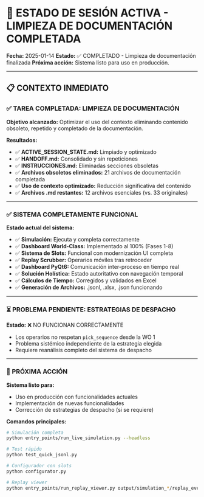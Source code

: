 # 🚀 ESTADO DE SESIÓN ACTIVA - LIMPIEZA DE DOCUMENTACIÓN COMPLETADA

**Fecha:** 2025-01-14
**Estado:** ✅ COMPLETADO - Limpieza de documentación finalizada
**Próxima acción:** Sistema listo para uso en producción.

---

## 📋 CONTEXTO INMEDIATO

### ✅ TAREA COMPLETADA: LIMPIEZA DE DOCUMENTACIÓN

**Objetivo alcanzado:** Optimizar el uso del contexto eliminando contenido obsoleto, repetido y completado de la documentación.

**Resultados:**
- ✅ **ACTIVE_SESSION_STATE.md:** Limpiado y optimizado
- ✅ **HANDOFF.md:** Consolidado y sin repeticiones
- ✅ **INSTRUCCIONES.md:** Eliminadas secciones obsoletas
- ✅ **Archivos obsoletos eliminados:** 21 archivos de documentación completada
- ✅ **Uso de contexto optimizado:** Reducción significativa del contenido
- ✅ **Archivos .md restantes:** 12 archivos esenciales (vs. 33 originales)

---

### ✅ SISTEMA COMPLETAMENTE FUNCIONAL

**Estado actual del sistema:**
- ✅ **Simulación:** Ejecuta y completa correctamente
- ✅ **Dashboard World-Class:** Implementado al 100% (Fases 1-8)
- ✅ **Sistema de Slots:** Funcional con modernización UI completa
- ✅ **Replay Scrubber:** Operarios móviles tras retroceder
- ✅ **Dashboard PyQt6:** Comunicación inter-proceso en tiempo real
- ✅ **Solución Holística:** Estado autoritativo con navegación temporal
- ✅ **Cálculos de Tiempo:** Corregidos y validados en Excel
- ✅ **Generación de Archivos:** .jsonl, .xlsx, .json funcionando

---

### ⏳ PROBLEMA PENDIENTE: ESTRATEGIAS DE DESPACHO

**Estado:** ❌ NO FUNCIONAN CORRECTAMENTE
- Los operarios no respetan `pick_sequence` desde la WO 1
- Problema sistémico independiente de la estrategia elegida
- Requiere reanálisis completo del sistema de despacho

---

### 🎯 PRÓXIMA ACCIÓN

**Sistema listo para:**
- Uso en producción con funcionalidades actuales
- Implementación de nuevas funcionalidades
- Corrección de estrategias de despacho (si se requiere)

**Comandos principales:**
```bash
# Simulación completa
python entry_points/run_live_simulation.py --headless

# Test rápido
python test_quick_jsonl.py

# Configurador con slots
python configurator.py

# Replay viewer
python entry_points/run_replay_viewer.py output/simulation_*/replay_events_*.jsonl
```